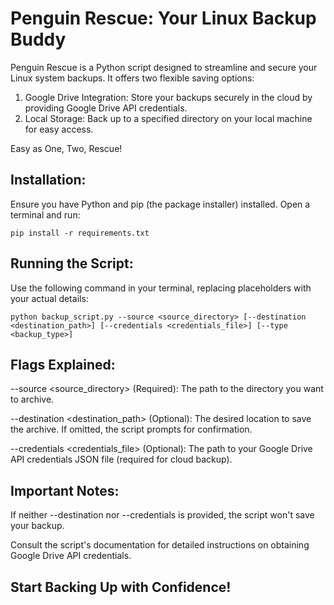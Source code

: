 # Penguin Rescue: Your Linux Backup Buddy


Penguin Rescue is a Python script designed to streamline and secure your Linux system backups. It offers two flexible saving options:

1. Google Drive Integration: Store your backups securely in the cloud by providing Google Drive API credentials.
2. Local Storage: Back up to a specified directory on your local machine for easy access.

Easy as One, Two, Rescue!

## Installation:

Ensure you have Python and pip (the package installer) installed. Open a terminal and run:

```
pip install -r requirements.txt
```


## Running the Script:

Use the following command in your terminal, replacing placeholders with your actual details:

```
python backup_script.py --source <source_directory> [--destination <destination_path>] [--credentials <credentials_file>] [--type <backup_type>]
```

## Flags Explained:

--source <source_directory> (Required): The path to the directory you want to archive.

--destination <destination_path> (Optional): The desired location to save the archive. If omitted, the script prompts for confirmation.

--credentials <credentials_file> (Optional): The path to your Google Drive API credentials JSON file (required for cloud backup).

## Important Notes:

If neither --destination nor --credentials is provided, the script won't save your backup.

Consult the script's documentation for detailed instructions on obtaining Google Drive API credentials.

## Start Backing Up with Confidence!
